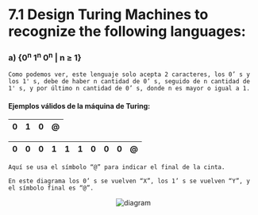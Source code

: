 # 7.1 Design Turing Machines to recognize the following languages:
<h3>a) {0<sup>n</sup> 1<sup>n</sup> 0<sup>n</sup> | n ≥ 1}</h3>

    Como podemos ver, este lenguaje solo acepta 2 caracteres, los 0’ s y los 1' s, debe de haber n cantidad de 0’ s, seguido de n cantidad de 1' s, y por último n cantidad de 0’ s, donde n es mayor o igual a 1.

#### Ejemplos válidos de la máquina de Turing:




| 0  | 1  | 0  | @  |
|---|---|---|---|

| 0  |  0 | 0  | 1 | 1| 1| 0|0|0|@|
|---|---|---|---|---|---|---|---|-|-|

    Aquí se usa el símbolo “@” para indicar el final de la cinta.

    En este diagrama los 0’ s se vuelven “X”, los 1’ s se vuelven “Y”, y el símbolo final es “@”.

<p align=center>
<img src=https://media.discordapp.net/attachments/717747027081166948/837889850844643348/Diagrama_4.1_Turing.png title="diagram">
</p>